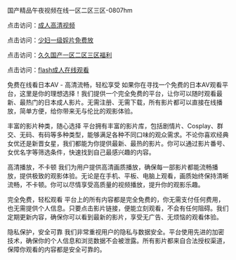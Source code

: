 国产精品午夜视频在线一区二区三区-0807hm

点击访问：<a href="https://heiliao2dmwwy.pages.dev">成人高清视频</a>

点击访问：<a href="https://heiliaowzu4ur.pages.dev">少妇一级婬片免费放</a>

点击访问：<a href="https://heiliaoxwd5i8.pages.dev">久久国产一区二区三区福利</a>

点击访问：<a href="https://heiliaoll4qsx.pages.dev">flash成人在线观看</a>


免费在线看日本AV - 高清流畅，轻松享受
如果你在寻找一个免费的日本AV观看平台，这里是你的理想选择！我们提供一个完全免费的平台，让你可以随时观看最新、最热门的日本成人影片。无需注册、无需下载，所有影片都可以直接在线播放，简单方便，给你带来无与伦比的观影体验。

丰富的影片种类，随心选择
平台拥有丰富的影片库，包括剧情片、Cosplay、群交、无码、有码等多种类型，能够满足各种不同口味的观众需求。不论你喜欢经典女优还是新晋女星，我们都能为你提供最新、最热的影片。你可以通过影片番号、女优名字等筛选条件，快速找到自己最感兴趣的内容。

高清播放，不卡顿
我们为用户提供高清画质播放，确保每一部影片都能流畅播放，提供极致的观影体验。无论是在手机、平板、电脑上观看，画质始终保持清晰流畅，不卡顿。你可以尽情享受高质量的视频播放，提升你的观影乐趣。

完全免费，轻松观看
平台上的所有内容都是完全免费的，你无需支付任何费用，也无需提供个人信息。只要点击影片链接，便能立刻观看，不会有任何阻碍。我们定期更新内容，确保你可以看到最新的影片，享受无广告、无烦恼的观看体验。

隐私保护，安全可靠
我们非常重视用户的隐私与数据安全。平台使用先进的加密技术，确保你的个人信息和浏览数据不会被泄露。所有影片都来自合法授权渠道，保障你观看的内容都是安全可靠的。




<span style="display:none;">[Canonical link](）</span>
